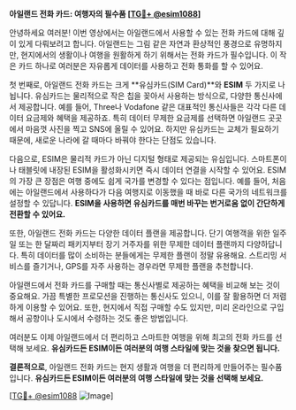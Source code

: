**아일랜드 전화 카드: 여행자의 필수품 [[TG💪+ @esim1088](https://t.me/s/esim1088)]**

안녕하세요 여러분! 이번 영상에서는 아일랜드에서 사용할 수 있는 전화 카드에 대해 깊이 있게 다뤄보려고 합니다. 아일랜드는 그림 같은 자연과 환상적인 풍경으로 유명하지만, 현지에서의 생활이나 여행을 원활하게 하기 위해서는 전화 카드가 필수입니다. 이 작은 카드 하나로 여러분은 자유롭게 데이터를 사용하고 전화 통화를 할 수 있어요.

첫 번째로, 아일랜드 전화 카드는 크게 **유심카드(SIM Card)**와 **ESIM** 두 가지로 나뉩니다. 유심카드는 물리적으로 작은 칩을 꽂아서 사용하는 방식으로, 다양한 통신사에서 제공합니다. 예를 들어, Three나 Vodafone 같은 대표적인 통신사들은 각각 다른 데이터 요금제와 혜택을 제공하죠. 특히 데이터 무제한 요금제를 선택하면 아일랜드 곳곳에서 마음껏 사진을 찍고 SNS에 올릴 수 있어요. 하지만 유심카드는 교체가 필요하기 때문에, 새로운 나라에 갈 때마다 바꿔야 한다는 단점도 있습니다.

다음으로, ESIM은 물리적 카드가 아닌 디지털 형태로 제공되는 유심입니다. 스마트폰이나 태블릿에 내장된 ESIM을 활성화시키면 즉시 데이터 연결을 시작할 수 있어요. ESIM의 가장 큰 장점은 여행 중에도 쉽게 국가를 변경할 수 있다는 점입니다. 예를 들어, 처음에는 아일랜드에서 사용하다가 다음 여행지로 이동했을 때 바로 다른 국가의 네트워크를 설정할 수 있답니다. **ESIM을 사용하면 유심카드를 매번 바꾸는 번거로움 없이 간단하게 전환할 수 있어요.**

또한, 아일랜드 전화 카드는 다양한 데이터 플랜을 제공합니다. 단기 여행객을 위한 일주일 또는 한 달짜리 패키지부터 장기 거주자를 위한 무제한 데이터 플랜까지 다양하답니다. 특히 데이터를 많이 소비하는 분들에게는 무제한 플랜이 정말 유용해요. 스트리밍 서비스를 즐기거나, GPS를 자주 사용하는 경우라면 무제한 플랜을 추천합니다.

아일랜드에서 전화 카드를 구매할 때는 통신사별로 제공하는 혜택을 비교해 보는 것이 중요해요. 가끔 특별한 프로모션을 진행하는 통신사도 있으니, 이를 잘 활용하면 더 저렴하게 이용할 수 있어요. 또한, 현지에서 직접 구매할 수도 있지만, 미리 온라인으로 구입해서 공항이나 도시에서 수령하는 것도 좋은 방법입니다.

여러분도 이제 아일랜드에서 더 편리하고 스마트한 여행을 위해 최고의 전화 카드를 선택해 보세요. **유심카드든 ESIM이든 여러분의 여행 스타일에 맞는 것을 찾으면 됩니다.**

**결론적으로**, 아일랜드 전화 카드는 현지 생활과 여행을 더 편리하게 만들어주는 필수품입니다. **유심카드든 ESIM이든 여러분의 여행 스타일에 맞는 것을 선택해 보세요.**

[[TG💪+ @esim1088](https://t.me/s/esim1088) ![Image](https://i.postimg.cc/Y0z9fWf4/image.png)]